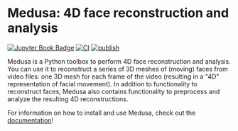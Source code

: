 # Medusa: 4D face reconstruction and analysis

[![Jupyter Book Badge](https://jupyterbook.org/badge.svg)](https://medusa.lukas-snoek.com)
[![CI](https://github.com/medusa-4D/medusa/actions/workflows/CI.yml/badge.svg)](https://github.com/medusa-4D/medusa/actions/workflows/CI.yml)
[![publish](https://github.com/medusa-4D/medusa/actions/workflows/publish.yml/badge.svg)](https://github.com/medusa-4D/medusa/actions/workflows/publish.yml)

Medusa is a Python toolbox to perform 4D face reconstruction and analysis. You can use it to reconstruct a series of 3D meshes of (moving) faces from video files: one 3D mesh for each frame of the video (resulting in a "4D" representation of facial movement). In
addition to functionality to reconstruct faces, Medusa also contains functionality to preprocess and analyze the resulting 4D reconstructions.

For information on how to install and use Medusa, check out the
[documentation](https://medusa.lukas-snoek.com/medusa)!